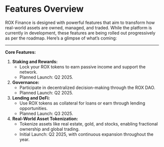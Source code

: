 # Features Overview

ROX Finance is designed with powerful features that aim to transform how real-world assets are owned, managed, and traded. While the platform is currently in development, these features are being rolled out progressively as per the roadmap. Here’s a glimpse of what’s coming:

***

**Core Features:**

1. **Staking and Rewards:**
   * Lock your ROX tokens to earn passive income and support the network.
   * Planned Launch: Q2 2025.
2. **Governance:**
   * Participate in decentralized decision-making through the ROX DAO.
   * Planned Launch: Q2 2025.
3. **Lending and DeFi:**
   * Use ROX tokens as collateral for loans or earn through lending opportunities.
   * Planned Launch: Q3 2025.
4. **Real-World Asset Tokenization:**
   * Tokenize assets like real estate, gold, and stocks, enabling fractional ownership and global trading.
   * Initial Launch: Q2 2025, with continuous expansion throughout the year.
